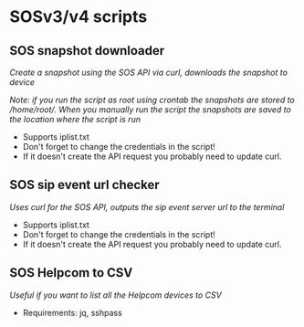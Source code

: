 # SOSv3/v4 scripts

## SOS snapshot downloader
*Create a snapshot using the SOS API via curl, downloads the snapshot to device*

*Note: if you run the script as root using crontab the snapshots are stored to /home/root/. When you manually run the script the snapshots are saved to the location where the script is run*

- Supports iplist.txt
- Don't forget to change the credentials in the script!
- If it doesn't create the API request you probably need to update curl. 

## SOS sip event url checker
*Uses curl for the SOS API, outputs the sip event server url to the terminal*

- Supports iplist.txt
- Don't forget to change the credentials in the script!
- If it doesn't create the API request you probably need to update curl. 

## SOS Helpcom to CSV
*Useful if you want to list all the Helpcom devices to CSV*
- Requirements: jq, sshpass
